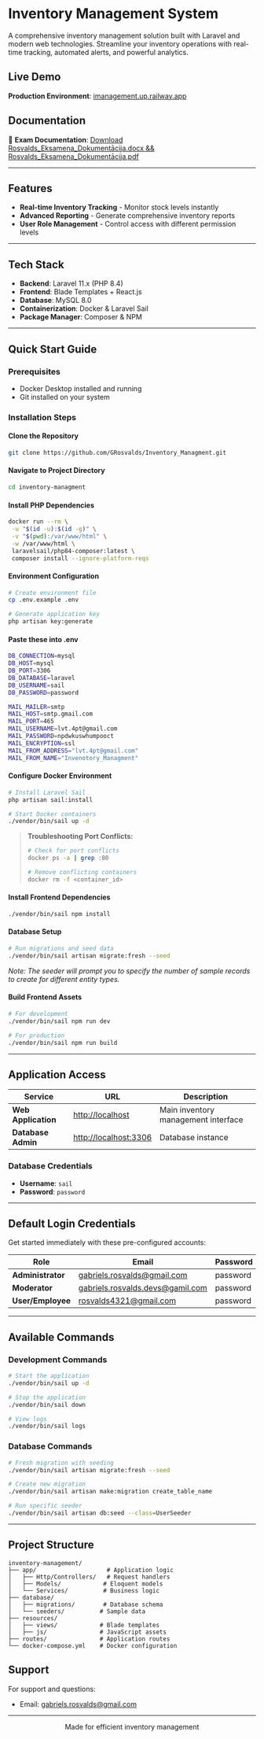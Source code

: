 # Inventory Management System

A comprehensive inventory management solution built with Laravel and modern web technologies. Streamline your inventory operations with real-time tracking, automated alerts, and powerful analytics.

## Live Demo

**Production Environment**: [imanagement.up.railway.app](https://imanagement.up.railway.app)

## Documentation

📄 **Exam Documentation**: [Download Rosvalds_Eksamena_Dokumentācija.docx && Rosvalds_Eksamena_Dokumentācija.pdf](https://failiem.lv/u/6gkh46cr63)

---

## Features

- **Real-time Inventory Tracking** - Monitor stock levels instantly
- **Advanced Reporting** - Generate comprehensive inventory reports
- **User Role Management** - Control access with different permission levels

---

## Tech Stack

- **Backend**: Laravel 11.x (PHP 8.4)
- **Frontend**: Blade Templates + React.js
- **Database**: MySQL 8.0
- **Containerization**: Docker & Laravel Sail
- **Package Manager**: Composer & NPM

---

## Quick Start Guide

### Prerequisites

- Docker Desktop installed and running
- Git installed on your system

### Installation Steps

#### Clone the Repository
```bash
git clone https://github.com/GRosvalds/Inventory_Managment.git
```

#### Navigate to Project Directory
```bash
cd inventory-managment
```

#### Install PHP Dependencies
```bash
docker run --rm \
 -u "$(id -u):$(id -g)" \
 -v "$(pwd):/var/www/html" \
 -w /var/www/html \
 laravelsail/php84-composer:latest \
 composer install --ignore-platform-reqs
```

#### Environment Configuration
```bash
# Create environment file
cp .env.example .env

# Generate application key
php artisan key:generate
```

#### Paste these into .env
```bash
DB_CONNECTION=mysql
DB_HOST=mysql
DB_PORT=3306
DB_DATABASE=laravel
DB_USERNAME=sail
DB_PASSWORD=password

MAIL_MAILER=smtp
MAIL_HOST=smtp.gmail.com
MAIL_PORT=465
MAIL_USERNAME=lvt.4pt@gmail.com
MAIL_PASSWORD=npdwkuswhumpooct
MAIL_ENCRYPTION=ssl
MAIL_FROM_ADDRESS="lvt.4pt@gmail.com"
MAIL_FROM_NAME="Invenotory_Managment"
```

#### Configure Docker Environment
```bash
# Install Laravel Sail
php artisan sail:install

# Start Docker containers
./vendor/bin/sail up -d
```

> **Troubleshooting Port Conflicts:**
> ```bash
> # Check for port conflicts
> docker ps -a | grep :80
> 
> # Remove conflicting containers
> docker rm -f <container_id>
> ```

#### Install Frontend Dependencies
```bash
./vendor/bin/sail npm install
```

#### Database Setup
```bash
# Run migrations and seed data
./vendor/bin/sail artisan migrate:fresh --seed
```
*Note: The seeder will prompt you to specify the number of sample records to create for different entity types.*

#### Build Frontend Assets
```bash
# For development
./vendor/bin/sail npm run dev

# For production
./vendor/bin/sail npm run build
```

---

## Application Access

| Service | URL | Description |
|---------|-----|-------------|
| **Web Application** | [http://localhost](http://localhost) | Main inventory management interface |
| **Database Admin** | [http://localhost:3306](http://localhost:3306) | Database instance |

### Database Credentials
- **Username**: `sail`
- **Password**: `password`
---

## Default Login Credentials

Get started immediately with these pre-configured accounts:

| Role | Email | Password |
|------|-------|----------|
| **Administrator** | gabriels.rosvalds@gmail.com | password |
| **Moderator** | gabriels.rosvalds.devs@gamil.com | password |
| **User/Employee** | rosvalds4321@gmail.com | password |

---

## Available Commands

### Development Commands
```bash
# Start the application
./vendor/bin/sail up -d

# Stop the application
./vendor/bin/sail down

# View logs
./vendor/bin/sail logs

```

### Database Commands
```bash
# Fresh migration with seeding
./vendor/bin/sail artisan migrate:fresh --seed

# Create new migration
./vendor/bin/sail artisan make:migration create_table_name

# Run specific seeder
./vendor/bin/sail artisan db:seed --class=UserSeeder
```

---

## Project Structure

```
inventory-management/
├── app/                    # Application logic
│   ├── Http/Controllers/   # Request handlers
│   ├── Models/            # Eloquent models
│   └── Services/          # Business logic
├── database/
│   ├── migrations/        # Database schema
│   └── seeders/          # Sample data
├── resources/
│   ├── views/            # Blade templates
│   ├── js/               # JavaScript assets
├── routes/               # Application routes
└── docker-compose.yml    # Docker configuration
```

## Support

For support and questions:
-  Email: gabriels.rosvalds@gmail.com
---

<div align="center">
  <p>Made for efficient inventory management</p>
</div>

